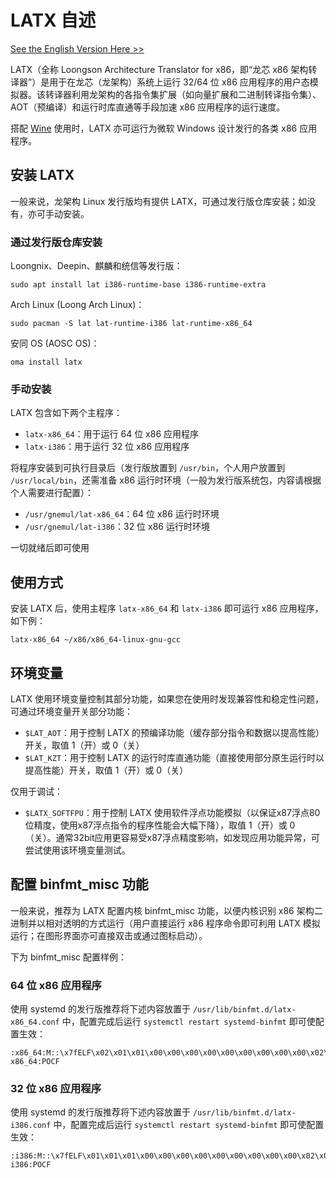 LATX 自述
===

[See the English Version Here >>](README.en.md)

LATX（全称 Loongson Architecture Translator for x86，即“龙芯 x86 架构转译器”）是用于在龙芯（龙架构）系统上运行 32/64 位 x86 应用程序的用户态模拟器。该转译器利用龙架构的各指令集扩展（如向量扩展和二进制转译指令集）、AOT（预编译）和运行时库直通等手段加速 x86 应用程序的运行速度。

搭配 [Wine](https://winehq.org) 使用时，LATX 亦可运行为微软 Windows 设计发行的各类 x86 应用程序。

安装 LATX
---

一般来说，龙架构 Linux 发行版均有提供 LATX，可通过发行版仓库安装；如没有，亦可手动安装。

### 通过发行版仓库安装

Loongnix、Deepin、麒麟和统信等发行版：

```
sudo apt install lat i386-runtime-base i386-runtime-extra
```

Arch Linux (Loong Arch Linux)：

```
sudo pacman -S lat lat-runtime-i386 lat-runtime-x86_64
```

安同 OS (AOSC OS)：

```
oma install latx
```

### 手动安装

LATX 包含如下两个主程序：

- `latx-x86_64`：用于运行 64 位 x86 应用程序
- `latx-i386`：用于运行 32 位 x86 应用程序

将程序安装到可执行目录后（发行版放置到 `/usr/bin`，个人用户放置到 `/usr/local/bin`，还需准备 x86 运行时环境（一般为发行版系统包，内容请根据个人需要进行配置）：

- `/usr/gnemul/lat-x86_64`：64 位 x86 运行时环境
- `/usr/gnemul/lat-i386`：32 位 x86 运行时环境

一切就绪后即可使用

使用方式
---

安装 LATX 后，使用主程序 `latx-x86_64` 和 `latx-i386` 即可运行 x86 应用程序，如下例：

```
latx-x86_64 ~/x86/x86_64-linux-gnu-gcc
```

环境变量
---

LATX 使用环境变量控制其部分功能，如果您在使用时发现兼容性和稳定性问题，可通过环境变量开关部分功能：

- `$LAT_AOT`：用于控制 LATX 的预编译功能（缓存部分指令和数据以提高性能）开关，取值 1（开）或 0（关）
- `$LAT_KZT`：用于控制 LATX 的运行时库直通功能（直接使用部分原生运行时以提高性能）开关，取值 1（开）或 0（关）

仅用于调试：
- `$LATX_SOFTFPU`：用于控制 LATX 使用软件浮点功能模拟（以保证x87浮点80位精度，使用x87浮点指令的程序性能会大幅下降），取值 1（开）或 0（关）。通常32bit应用更容易受x87浮点精度影响，如发现应用功能异常，可尝试使用该环境变量测试。

配置 binfmt_misc 功能
---

一般来说，推荐为 LATX 配置内核 binfmt_misc 功能，以便内核识别 x86 架构二进制并以相对透明的方式运行（用户直接运行 x86 程序命令即可利用 LATX 模拟运行；在图形界面亦可直接双击或通过图标启动）。

下为 binfmt_misc 配置样例：

### 64 位 x86 应用程序

使用 systemd 的发行版推荐将下述内容放置于 `/usr/lib/binfmt.d/latx-x86_64.conf` 中，配置完成后运行 `systemctl restart systemd-binfmt` 即可使配置生效：

```
:x86_64:M::\x7fELF\x02\x01\x01\x00\x00\x00\x00\x00\x00\x00\x00\x00\x02\x00\x3e\x00:\xff\xff\xff\xff\xff\xfe\xfe\x00\xff\xff\xff\xff\xff\xff\xff\xff\xfe\xff\xff\xff:/usr/bin/latx-x86_64:POCF
```

### 32 位 x86 应用程序

使用 systemd 的发行版推荐将下述内容放置于 `/usr/lib/binfmt.d/latx-i386.conf` 中，配置完成后运行 `systemctl restart systemd-binfmt` 即可使配置生效：

```
:i386:M::\x7fELF\x01\x01\x01\x00\x00\x00\x00\x00\x00\x00\x00\x00\x02\x00\x03\x00:\xff\xff\xff\xff\xff\xfe\xfe\x00\xff\xff\xff\xff\xff\xff\xff\xff\xfe\xff\xff\xff:/usr/bin/latx-i386:POCF
```
